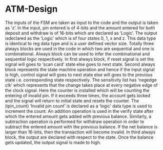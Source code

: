 # ATM-Design
The inputs of the FSM are taken as input to the code  and the output is taken as ‘z’. In the input, pin entered is of 4-bits and the amount
entered for both deposit and withdraw is of 16-bits which are declared as ‘Logic’. The output isdeclared as the ‘Logic’ which is of four
states 0, 1, x and z. This data type is identical to reg data type and is a user defined vector size. 
Totally three always blocks are used in the code in which two are sequential and one is combinational. Always block can be used to infer 
the combinational and sequential logic respectively. In first always block, if reset signal is set the signal will goes to ‘scan card’ 
state else goes to next state. Second always block represents the state machine operation and hence if the input signal is high, control 
signal will goes to next state else will goes to the previous state i.e. corresponding state respectively. 
The sensitivity list has ‘negedge clk’ which represents that the change takes place at every negative edge of the clock signal. Here the 
counter is installed which will be counting the entering of invalid pin. If it exceeds three times, the account gets locked and the signal
will return to initial state and resets the counter. The (ipin_count) ‘Invalid pin count’ is declared as a ‘logic’ data type is used to 
increment the count. An addition operation is used in the verify state after which the entered amount gets added with previous balance. 
Similarly, a subtraction operation is performed for withdraw operation in order to subtract the entered amount with the previous balance.
If the net balance is larger than 16-bits, then the transaction will become invalid. In third always block, the output are declared with
respect to the state. Once the balance gets updated, the output signal is made to high.
